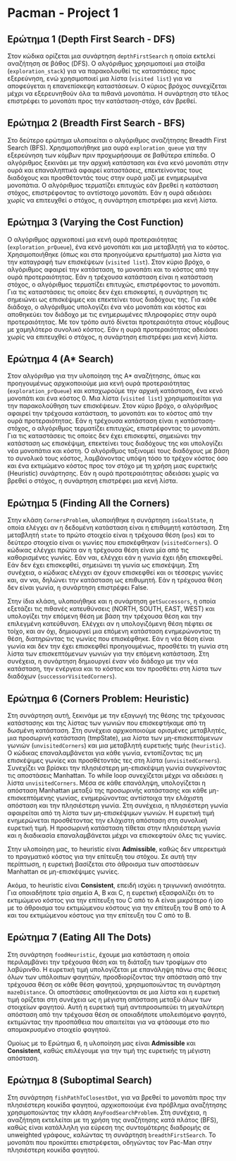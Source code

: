 # Pacman - Project 1

## Ερώτημα 1 (Depth First Search - DFS)

Στον κώδικα ορίζεται μια συνάρτηση `depthFirstSearch` η οποία εκτελεί αναζήτηση σε βάθος (DFS). 
Ο αλγόριθμος χρησιμοποιεί μια στοίβα (`exploration_stack`) για να παρακολουθεί τις καταστάσεις προς εξερεύνηση, ενώ 
χρησιμοποιεί μια λίστα (`visited list`) για να αποφεύγεται η επανεπίσκεψη καταστάσεων. Ο κύριος βρόχος συνεχίζεται μέχρι να εξερευνηθούν όλα 
τα πιθανά μονοπάτια. Η συνάρτηση στο τέλος επιστρέφει το μονοπάτι προς την κατάσταση-στόχο, εάν βρεθεί. 


## Ερώτημα 2 (Breadth First Search - BFS)

Στο δεύτερο ερώτημα υλοποιείται ο αλγόριθμος αναζήτησης Breadth First Search (BFS). Χρησιμοποιήθηκε μια ουρά `exploration_queue` 
για την εξερεύνηση των κόμβων πριν προχωρήσουμε σε βαθύτερα επίπεδα. Ο αλγόριθμος ξεκινάει με την αρχική κατάσταση και ένα κενό 
μονοπάτι στην ουρά και επαναληπτικά αφαιρεί καταστάσεις, επεκτείνοντας τους διαδόχους και προσθέτοντάς τους στην ουρά μαζί με 
ενημερωμένα μονοπάτια. Ο αλγόριθμος τερματίζει επιτυχώς εάν βρεθεί η κατάσταση στόχος, επιστρέφοντας το αντίστοιχο μονοπάτι. Εάν η ουρά 
αδειάσει χωρίς να επιτευχθεί ο στόχος, η συνάρτηση επιστρέφει μια κενή λίστα.


## Ερώτημα 3 (Varying the Cost Function)

Ο αλγόριθμος αρχικοποιεί μια κενή ουρά προτεραιότητας (`exploration_prQueue`), ένα κενό μονοπάτι και μια μεταβλητή για το κόστος. Χρησιμοποιήθηκε (όπως και στα προηγούμενα
ερωτήματα) μια λίστα για την καταγραφή των επισκέψεων (`visited list`). Στον κύριο βρόχο, ο αλγόριθμος αφαιρεί την κατάσταση, το μονοπάτι και το κόστος από την ουρά 
προτεραιότητας. Εάν η τρέχουσα κατάσταση είναι η κατάσταση στόχος, ο αλγόριθμος τερματίζει επιτυχώς, επιστρέφοντας το μονοπάτι. Για τις καταστάσεις τις οποίες δεν έχει
επισκεφτεί, η συνάρτηση τις σημειώνει ως επισκέψιμες και επεκτείνει τους διαδόχους της. Για κάθε διάδοχο, ο αλγόριθμος υπολογίζει ένα νέο μονοπάτι και κόστος και αποθηκεύει 
τον διάδοχο με τις ενημερωμένες πληροφορίες στην ουρά προτεραιότητας. Με τον τρόπο αυτό δίνεται προτεραιότητα στους κόμβους με χαμηλότερο συνολικό κόστος. Εάν η ουρά 
προτεραιότητας αδειάσει χωρίς να επιτευχθεί ο στόχος, η συνάρτηση επιστρέφει μια κενή λίστα.


## Ερώτημα 4 (A* Search)

Στον αλγόριθμο για την υλοποίηση της A* αναζήτησης, όπως και προηγουμένως αρχικοποιούμε μια κενή ουρά προτεραιότητας (`exploration_prQueue`) και καταχωρούμε την αρχική κατάσταση, 
ένα κενό μονοπάτι και ένα κόστος 0. Μια λίστα (`visited list`) χρησιμοποιείται για την παρακολούθηση των επισκέψεων. Στον κύριο βρόχο, ο αλγόριθμος αφαιρεί την τρέχουσα 
κατάσταση, το μονοπάτι και το κόστος από την ουρά προτεραιότητας. Εάν η τρέχουσα κατάσταση είναι η κατάσταση-στόχος, ο αλγόριθμος τερματίζει επιτυχώς, επιστρέφοντας το μονοπάτι. 
Για τις καταστάσεις τις οποίες δεν έχει επισκεφτεί, σημειώνει την κατάσταση ως επισκέψιμη, επεκτείνει τους διαδόχους της και υπολογίζει νέα μονοπάτια και κόστη. 
Ο αλγόριθμος ταξινομεί τους διαδόχους με βάση το συνολικό τους κόστος, λαμβάνοντας υπόψη τόσο το τρέχον κόστος όσο και ένα εκτιμώμενο κόστος προς τον στόχο με τη χρήση μιας 
ευρετικής (Heuristic) συνάρτησης. Εάν η ουρά προτεραιότητας αδειάσει χωρίς να βρεθεί ο στόχος, η συνάρτηση επιστρέφει μια κενή λίστα.


## Ερώτημα 5 (Finding All the Corners)

Στην κλάση `CornersProblem`, υλοποιήθηκε η συνάρτηση `isGoalState`, η οποία ελέγχει αν η δεδομένη κατάσταση είναι η επιθυμητή κατάσταση. Στη μεταβλητή `state` το πρώτο 
στοιχείο είναι η τρέχουσα θέση (`pos`) και το δεύτερο στοιχείο είναι οι γωνίες που επισκέφθηκαν (`visitedCorners`). Ο κώδικας ελέγχει πρώτα αν η τρέχουσα θέση είναι μία από τις 
καθορισμένες γωνίες. Εάν ναι, ελέγχει εάν η γωνία έχει ήδη επισκεφθεί. Εάν δεν έχει επισκεφθεί, σημειώνει τη γωνία ως επισκέψιμη. Στη συνέχεια, ο κώδικας ελέγχει αν έχουν 
επισκεφθεί και οι τέσσερις γωνίες και, αν ναι, δηλώνει την κατάσταση ως επιθυμητή. Εάν η τρέχουσα θέση δεν είναι γωνία, η συνάρτηση επιστρέφει False.

Στην ίδια κλάση, υλοποιήθηκε και η συνάρτηση `getSuccessors`, η οποία εξετάζει τις πιθανές κατευθύνσεις (NORTH, SOUTH, EAST, WEST) και υπολογίζει την επόμενη θέση με βάση την τρέχουσα 
θέση και την επιλεγμένη κατεύθυνση. Ελέγχει αν η υπολογιζόμενη θέση πέφτει σε τοίχο, και αν όχι, δημιουργεί μια επόμενη κατάσταση ενημερώνοντας τη θέση, διατηρώντας τις 
γωνίες που επισκέφθηκε. Εάν η νέα θέση είναι γωνία και δεν την έχει επισκεφθεί προηγουμένως, προσθέτει τη γωνία στη λίστα των επισκεπτόμενων γωνιών για την επόμενη κατάσταση. 
Στη συνέχεια, η συνάρτηση δημιουργεί έναν νέο διάδοχο με την νέα κατάσταση, την ενέργεια και το κόστος και τον προσθέτει στη λίστα των διαδόχων (`successorVisitedCorners`).


## Ερώτημα 6 (Corners Problem: Heuristic)

Στη συνάρτηση αυτή, ξεκινάμε με την εξαγωγή της θέσης της τρέχουσας κατάστασης και της λίστας των γωνιών που επισκεφτήκαμε από τη δωσμένη κατάσταση. Στη συνέχεια αρχικοποιούμε 
ορισμένες μεταβλητές, μια προσωρινή κατάσταση (tmpState), μια λίστα των μη-επισκεπτόμενων γωνιών (`unvisitedCorners`) και μια μεταβλητή ευρετικής τιμής (`heuristic`).
Ο κώδικας επαναλαμβάνεται για κάθε γωνία, εντοπίζοντας τις μη επισκέψιμες γωνίες και προσθέτοντάς τες στη λίστα (`unvisitedCorners`). Συνεχίζει να βρίσκει την πλησιέστερη μη-επισκέψιμη 
γωνία συγκρίνοντας τις αποστάσεις Manhattan.
Το while loop συνεχίζεται μέχρι να αδειάσει η λίστα `unvisitedCorners`. Μέσα σε κάθε επανάληψη, υπολογίζεται η απόσταση Manhattan μεταξύ της προσωρινής κατάστασης και κάθε 
μη-επισκεπτόμενης γωνίας, ενημερώνοντας αντίστοιχα την ελάχιστη απόσταση και την πλησιέστερη γωνία. Στη συνέχεια, η πλησιέστερη γωνία αφαιρείται από τη λίστα των μη-επισκέψιμων γωνιών.
Η ευρετική τιμή ενημερώνεται προσθέτοντας την ελάχιστη απόσταση στη συνολική ευρετική τιμή. Η προσωρινή κατάσταση τίθεται στην πλησιέστερη γωνία και η διαδικασία επαναλαμβάνεται μέχρι να 
επισκεφτούν όλες τις γωνίες.

Στην υλοποίηση μας, το heuristic είναι **Admissible**, καθώς δεν υπερεκτιμά το πραγματικό κόστος για την επίτευξη του στόχου. Σε αυτή την περίπτωση, η ευρετική βασίζεται στο 
άθροισμα των αποστάσεων Manhattan σε μη-επισκέψιμες γωνίες.

Ακόμα, το heuristic είναι **Consistent**, επειδή ισχύει η τριγωνική ανισότητα. Για οποιαδήποτε τρία σημεία A, B και C, η ευρετική εξασφαλίζει ότι το εκτιμώμενο κόστος για την 
επίτευξη του C από το A είναι μικρότερο ή ίσο με το άθροισμα του εκτιμώμενου κόστους για την επίτευξη του B από το A και του εκτιμώμενου κόστους για την επίτευξη του C από το B.


## Ερώτημα 7 (Eating All The Dots)

Στη συνάρτηση `foodHeuristic`, έχουμε μια κατάσταση η οποία περιλαμβάνει την τρέχουσα θέση και τη διάταξη των τροφίμων στο λαβύρινθο. Η ευρετική τιμή υπολογίζεται με επανάληψη πάνω στις 
θέσεις όλων των υπόλοιπων φαγητών, προσδιορίζοντας την απόσταση από την τρέχουσα θέση σε κάθε θέση φαγητού, χρησιμοποιώντας τη συνάρτηση `mazeDistance`. Οι 
αποστάσεις αποθηκεύονται σε μια λίστα και η ευρετική τιμή ορίζεται στη συνέχεια ως η μέγιστη απόσταση μεταξύ όλων των στοιχείων φαγητού. Αυτή η ευρετική τιμή αντιπροσωπεύει 
τη μεγαλύτερη απόσταση από την τρέχουσα θέση σε οποιαδήποτε υπολειπόμενο φαγητό, εκτιμώντας την προσπάθεια που απαιτείται για να φτάσουμε στο πιο απομακρυσμένο στοιχείο φαγητού.

Ομοίως με το Ερώτημα 6, η υλοποίηση μας είναι **Admissible** και **Consistent**, καθώς επιλέγουμε για την τιμή της ευρετικής τη μέγιστη απόσταση.


## Ερώτημα 8 (Suboptimal Search)

Στη συνάρτηση `fishPathToClosestDot`, για να βρεθεί το μονοπάτι προς την πλησιέστερη κουκίδα φαγητού, αρχικοποιούμε ένα πρόβλημα αναζήτησης χρησιμοποιώντας την κλάση 
`AnyFoodSearchProblem`. Στη συνέχεια, η αναζήτηση εκτελείται με τη χρήση της αναζήτησης κατά πλάτος (BFS), καθώς είναι κατάλληλη για εύρεση της συντομότερης διαδρομής σε unweighted 
γράφους, καλώντας τη συνάρτηση `breadthFirstSearch`. Το μονοπάτι που προκύπτει επιστρέφεται, οδηγώντας τον Pac-Man στην πλησιέστερη κουκίδα φαγητού.

 

